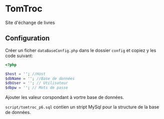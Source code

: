 # TomTroc
Site d'échange de livres


## Configuration
Créer un ficher `dataBaseConfig.php` dans le dossier `config` et copiez y les code suivant:
```php
<?php

$host = ''; //Host
$dbName = ''; //Base de données
$dbUser = ''; // Utilisateur
$dbpw = ''; // Mots de passe
```
Ajouter les valeur corspondant à vortre base de données.

`script/tomtroc_p6.sql` contien un stript MySql pour la structure de la base de données.